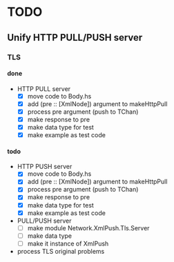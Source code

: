 TODO
====

Unify HTTP PULL/PUSH server
---------------------------

### TLS

#### done

* HTTP PULL server
	+ [x] move code to Body.hs
	+ [x] add (pre :: [XmlNode]) argument to makeHttpPull
	+ [x] process pre argument (push to TChan)
	+ [x] make response to pre
	+ [x] make data type for test
	+ [x] make example as test code

#### todo

* HTTP PUSH server
	+ [x] move code to Body.hs
	+ [x] add (pre :: [XmlNode]) argument to makeHttpPull
	+ [x] process pre argument (push to TChan)
	+ [x] make response to pre
	+ [x] make data type for test
	+ [x] make example as test code
* PULL/PUSH server
	+ [ ] make module Network.XmlPush.Tls.Server
	+ [ ] make data type
	+ [ ] make it instance of XmlPush
* process TLS original problems
